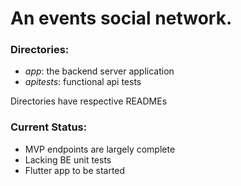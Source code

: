 # An events social network.

### Directories:

- *app*: the backend server application
- *apitests*: functional api tests  

Directories have respective READMEs

### Current Status:

- MVP endpoints are largely complete 
- Lacking BE unit tests
- Flutter app to be started